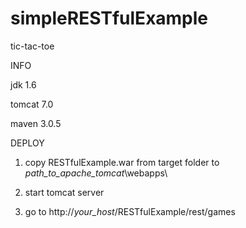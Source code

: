 simpleRESTfulExample
====================

tic-tac-toe

INFO

jdk 1.6 

tomcat 7.0

maven 3.0.5


DEPLOY

1) copy RESTfulExample.war from target folder to *path_to_apache_tomcat*\webapps\ 

2) start tomcat server

3) go to http://*your_host*/RESTfulExample/rest/games
